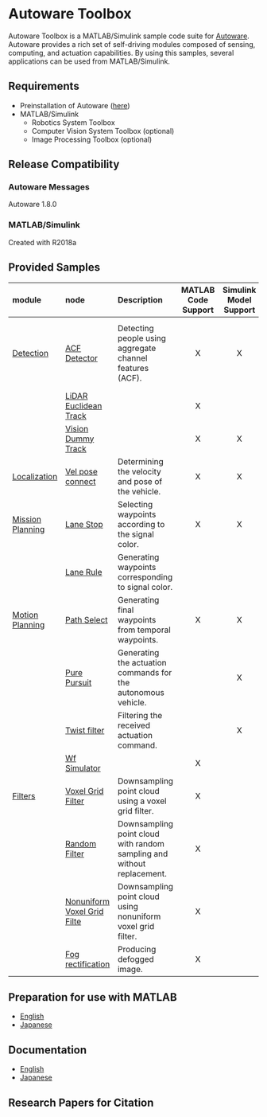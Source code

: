 # Autoware Toolbox
Autoware Toolbox is a MATLAB/Simulink sample code suite for [Autoware](https://github.com/CPFL/Autoware). Autoware provides a rich set of self-driving modules composed of sensing, computing, and actuation capabilities. By using this samples, several applications can be used from MATLAB/Simulink.

## Requirements
- Preinstallation of Autoware ([here](https://github.com/CPFL/Autoware/wiki/Source-Build))
- MATLAB/Simulink
	- Robotics System Toolbox
	- Computer Vision System Toolbox (optional)
	- Image Processing Toolbox (optional)

##  Release Compatibility
### Autoware Messages
Autoware 1.8.0
### MATLAB/Simulink
Created with R2018a

## Provided Samples
|module|node|Description|MATLAB Code<br>Support|Simulink Model<br>Support|Toolbox|
|:--|:--|:--|:--:|:--:|:--|
|[Detection](./benchmark/computing/perception/detection)|[ACF Detector](./benchmark/computing/perception/detection/vision_detector/acf_detector)|Detecting people using aggregate channel features (ACF).|X|X|Computer Vision System Toolbox<br>Image Processing Toolbox|
| |[LiDAR Euclidean Track](./benchmark/computing/perception/detection/lidar_tracker/lidar_euclidean_track)| |X| | |
| |[Vision Dummy Track](./benchmark/computing/perception/detection/vision_tracker/vision_dummy_track)| |X|X| |
|[Localization](./benchmark/computing/perception/localization)|[Vel pose connect](./benchmark/computing/perception/localization/autoware_connector/vel_pose_connect)|Determining the velocity and pose of the vehicle.|X|X| |
|[Mission Planning](./benchmark/computing/planning/mission)|[Lane Stop](./benchmark/computing/planning/mission/lane_stop)|Selecting waypoints according to the signal color.|X|X| |
|	|[Lane Rule]()|Generating waypoints corresponding to signal color.| | | |
|[Motion Planning](./benchmark/computing/planning/motion)|[Path Select](./benchmark/computing/planning/motion/lattice_planner/path_select)|Generating final waypoints from temporal waypoints.|X|X| |
|	|[Pure Pursuit](./benchmark/computing/planning/motion/waypoint_follower/wf_simulator)|Generating the actuation commands for the autonomous vehicle.| |X| |
|	|[Twist filter](./benchmark/computing/planning/motion/waypoint_follower/twist_filter)|Filtering the received actuation command.| |X| |
|   |[Wf Simulator](./benchmark/computing/planning/motion/waypoint_follower/wf_simulator)| |X| | |
|[Filters](./benchmark/sensing/filters)|[Voxel Grid Filter](./benchmark/sensing/filters/points_downsampler/voxel_grid_filter)|Downsampling point cloud using a voxel grid filter.|X| |Computer Vision System Toolbox|
|	|[Random Filter](./benchmark/sensing/filters/points_downsampler/random_filter)|Downsampling point cloud with random sampling and without replacement.|X| |Computer Vision System Toolbox|
|	|[Nonuniform Voxel Grid Filte](./benchmark/sensing/filters/points_downsampler/nonuniformgrid_filter)|Downsampling point cloud using nonuniform voxel grid filter.|X| |Computer Vision System Toolbox|
|	|[Fog rectification](./benchmark/sensing/filters/image_processor/fog_rectification)|Producing defogged image.|X| | |

## Preparation for use with MATLAB
- [English](docs/en/install_awtb_en.md)
- [Japanese](docs/ja/install_awtb_ja.md)

## Documentation
- [English](docs/en/helptoc_en.md)
- [Japanese](docs/ja/helptoc_ja.md)

## Research Papers for Citation

